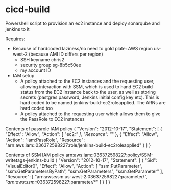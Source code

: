 # cicd-build
Powershell script to provision an ec2 instance and deploy sonarqube and jenkins to it

Requires:
- Because of hardcoded laziness/no need to gold plate:
AWS region us-west-2 (because AMI ID differs per region)
    - SSH keyname chris2
    - security group sg-8b5c50ee
    - my account ID
- IAM setup
    - A policy attached to the EC2 instances and the requesting user, allowing interaction with SSM, which is used to hand EC2 build status from the EC2 instance back to the user, as well as storing secrets (pastgres password, Jenkins initial config key etc).  This is hard coded to be named jenkins-build-ec2roleapplied.  The ARNs are hard coded too
    - A policy attached to the requesting user which allows them to give the PassRole to EC2 instances


Contents of passrole IAM policy
{
    "Version": "2012-10-17",
    "Statement": [
        {
            "Effect": "Allow",
            "Action": [
                "ec2:*"
            ],
            "Resource": "*"
        },
        {
            "Effect": "Allow",
            "Action": "iam:PassRole",
            "Resource": "arn:aws:iam::036372598227:role/jenkins-build-ec2roleapplied"
        }
    ]
}

Contents of SSM IAM policy arn:aws:iam::036372598227:policy/SSM-writetags-jenkins-build
{
    "Version": "2012-10-17",
    "Statement": [
        {
            "Sid": "VisualEditor0",
            "Effect": "Allow",
            "Action": [
                "ssm:PutParameter",
                "ssm:GetParametersByPath",
                "ssm:GetParameters",
                "ssm:GetParameter"
            ],
            "Resource": [
                "arn:aws:ssm:us-west-2:036372598227:parameter/*",
                "arn:aws:ssm:*:036372598227:parameter/*"
            ]
        }
    ]
}
